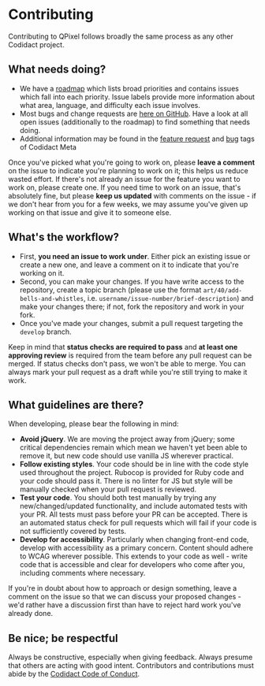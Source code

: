# Contributing
Contributing to QPixel follows broadly the same process as any other Codidact project.

## What needs doing?
- We have a [roadmap](https://github.com/orgs/codidact/projects/6) which lists broad priorities and contains issues
  which fall into each priority. Issue labels provide more information about what area, language, and difficulty each
  issue involves.
- Most bugs and change requests are [here on GitHub](https://github.com/codidact/qpixel/issues). Have a look at all
  open issues (additionally to the roadmap) to find something that needs doing.
- Additional information may be found in the [feature request](https://meta.codidact.com/categories/3/tags/961) and
  [bug](https://meta.codidact.com/categories/3/tags/394) tags of Codidact Meta

Once you've picked what you're going to work on, please **leave a comment** on the issue to indicate you're planning
to work on it; this helps us reduce wasted effort. If there's not already an issue for the feature you want to work
on, please create one. If you need time to work on an issue, that's absolutely fine, but please **keep us updated**
with comments on the issue - if we don't hear from you for a few weeks, we may assume you've given up working on that
issue and give it to someone else.

## What's the workflow?
- First, **you need an issue to work under**. Either pick an existing issue or create a new one, and leave a comment
  on it to indicate that you're working on it.
- Second, you can make your changes. If you have write access to the repository, create a topic branch (please use
  the format `art/40/add-bells-and-whistles`, i.e. `username/issue-number/brief-description`) and make your changes
  there; if not, fork the repository and work in your fork.
- Once you've made your changes, submit a pull request targeting the `develop` branch.

Keep in mind that **status checks are required to pass** and **at least one approving review** is required from the
team before any pull request can be merged. If status checks don't pass, we won't be able to merge. You can always mark
your pull request as a draft while you're still trying to make it work.

## What guidelines are there?
When developing, please bear the following in mind:

* **Avoid jQuery**. We are moving the project away from jQuery; some critical dependencies remain
  which mean we haven't yet been able to remove it, but new code should use vanilla JS wherever practical.
* **Follow existing styles**. Your code should be in line with the code style used throughout the project. Rubocop is
  provided for Ruby code and your code should pass it. There is no linter for JS but style will be manually checked when
  your pull request is reviewed.
* **Test your code**. You should both test manually by trying any new/changed/updated functionality, and include 
  automated tests with your PR. All tests must pass before your PR can be accepted. There is an automated status check
  for pull requests which will fail if your code is not sufficiently covered by tests.
* **Develop for accessibility**. Particularly when changing front-end code, develop with accessibility as a primary
  concern. Content should adhere to WCAG wherever possible. This extends to your code as well - write code that is
  accessible and clear for developers who come after you, including comments where necessary.

If you're in doubt about how to approach or design something, leave a comment on the issue so that we can discuss your
proposed changes - we'd rather have a discussion first than have to reject hard work you've already done.

## Be nice; be respectful
Always be constructive, especially when giving feedback. Always presume that others are acting with good intent.
Contributors and contributions must abide by the
[Codidact Code of Conduct](https://github.com/codidact/qpixel?tab=coc-ov-file#readme).
